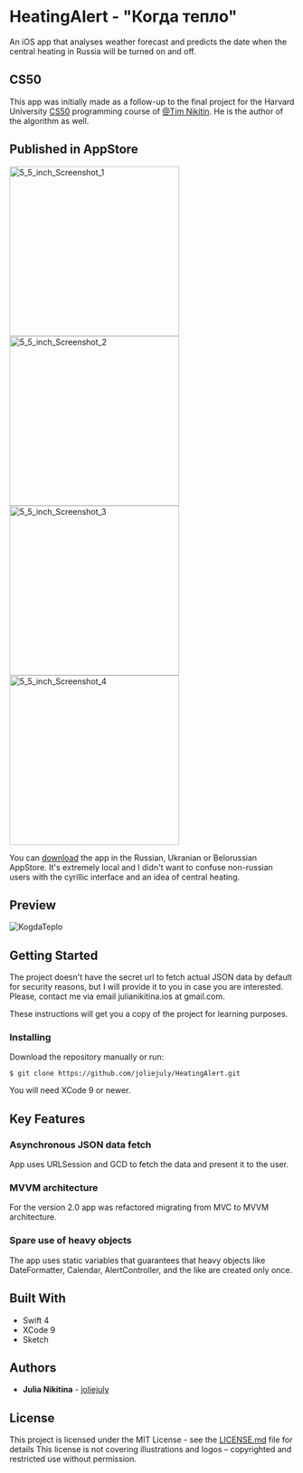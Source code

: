 # HeatingAlert - "Когда тепло"

An iOS app that analyses weather forecast and predicts the date when the central heating in Russia will be turned on and off. 

## CS50

This app was initially made as a follow-up to the final project for the Harvard University [CS50](https://cs50.harvard.edu) programming course of [@Tim Nikitin](https://timnikitin.com). He is the author of the algorithm as well. 

## Published in AppStore

<a href="https://ibb.co/drB0VJ"><img src="https://preview.ibb.co/eG4b4d/5_5_inch_Screenshot_1.png" alt="5_5_inch_Screenshot_1" border="0" width="300"></a>
<a href="https://ibb.co/nip9Pd"><img src="https://preview.ibb.co/gB2kxy/5_5_inch_Screenshot_2.png" alt="5_5_inch_Screenshot_2" border="0" width="300"></a>
<a href="https://ibb.co/emy3jd"><img src="https://preview.ibb.co/j2KXcy/5_5_inch_Screenshot_3.png" alt="5_5_inch_Screenshot_3" border="0" width="300"></a>
<a href="https://ibb.co/m0bZqJ"><img src="https://preview.ibb.co/nPU9Pd/5_5_inch_Screenshot_4.png" alt="5_5_inch_Screenshot_4" border="0" width="300"></a>

You can [download](https://itunes.apple.com/ru/app/%D0%BA%D0%BE%D0%B3%D0%B4%D0%B0-%D1%82%D0%B5%D0%BF%D0%BB%D0%BE/id1361989136?mt=8) the app in the Russian, Ukranian or Belorussian AppStore. It's extremely local and I didn't want to confuse non-russian users with the cyrillic interface and an idea of central heating. 

## Preview

![KogdaTeplo](https://media.giphy.com/media/3IGhY4yemhHuDRD1Un/giphy.gif)

## Getting Started

The project doesn't have the secret url to fetch actual JSON data by default for security reasons, but I will provide it to you in case you are interested. Please, contact me via email julianikitina.ios at gmail.com.  

These instructions will get you a copy of the project for learning purposes. 

### Installing

Download the repository manually or run:

```
$ git clone https://github.com/joliejuly/HeatingAlert.git
```
You will need XCode 9 or newer. 

## Key Features

### Asynchronous JSON data fetch

App uses URLSession and GCD to fetch the data and present it to the user. 

### MVVM architecture

For the version 2.0 app was refactored migrating from MVC to MVVM architecture. 

### Spare use of heavy objects

The app uses static variables that guarantees that heavy objects like DateFormatter, Calendar, AlertController, and the like are created only once. 

## Built With

* Swift 4
* XCode 9
* Sketch

## Authors

* **Julia Nikitina** - [joliejuly](https://github.com/joliejuly)

## License

This project is licensed under the MIT License - see the [LICENSE.md](/LICENSE.md) file for details
This license is not covering illustrations and logos – copyrighted and restricted use without permission.
